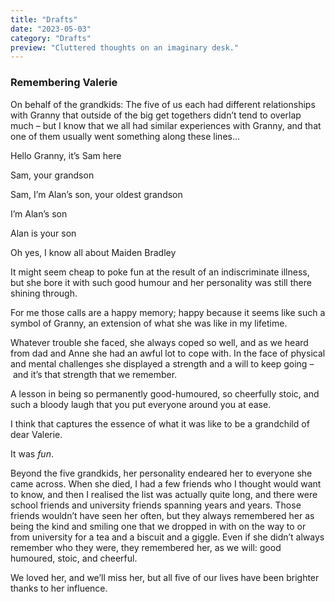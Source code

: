 ```yaml
---
title: "Drafts"
date: "2023-05-03"
category: "Drafts"
preview: "Cluttered thoughts on an imaginary desk."
---
```


### Remembering Valerie

On behalf of the grandkids: The five of us each had different relationships with Granny that outside of the big get togethers didn’t tend to overlap much – but I know that we all had similar experiences with Granny, and that one of them usually went something along these lines…

Hello Granny, it’s Sam here

Sam, your grandson

Sam, I’m Alan’s son, your oldest grandson

I’m Alan’s son

Alan is your son

Oh yes, I know all about Maiden Bradley

It might seem cheap to poke fun at the result of an indiscriminate illness, but she bore it with such good humour and her personality was still there shining through.

For me those calls are a happy memory; happy because it seems like such a symbol of Granny, an extension of what she was like in my lifetime.

Whatever trouble she faced, she always coped so well, and as we heard from dad and Anne she had an awful lot to cope with. In the face of physical and mental challenges she displayed a strength and a will to keep going – and it’s that strength that we remember.

A lesson in being so permanently good-humoured, so cheerfully stoic, and such a bloody laugh that you put everyone around you at ease.

I think that captures the essence of what it was like to be a grandchild of dear Valerie.

It was _fun_.

Beyond the five grandkids, her personality endeared her to everyone she came across. When she died, I had a few friends who I thought would want to know, and then I realised the list was actually quite long, and there were school friends and university friends spanning years and years. Those friends wouldn’t have seen her often, but they always remembered her as being the kind and smiling one that we dropped in with on the way to or from university for a tea and a biscuit and a giggle. Even if she didn’t always remember who they were, they remembered her, as we will: good humoured, stoic, and cheerful.

We loved her, and we’ll miss her, but all five of our lives have been brighter thanks to her influence.
